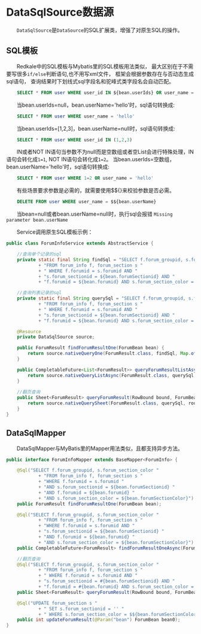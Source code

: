 # DataSqlSource数据源
&emsp;&emsp;```DataSqlSource```是```DataSource```的SQL扩展类，增强了对原生SQL的操作。

## SQL模板
&emsp;&emsp;Redkale中的SQL模板与Mybatis里的SQL模板用法类似， 最大区别在于不需要写很多```if/else```判断语句,也不用写xml文件， 框架会根据参数存在与否动态生成sql语句， 查询结果时下划线式sql字段名和驼峰式类字段名会自动匹配。
```sql
    SELECT * FROM user WHERE user_id IN ${bean.userIds} OR user_name = ${bean.userName}
```
&emsp;&emsp;当bean.userIds=null，bean.userName='hello'时，sql语句转换成:
```sql
    SELECT * FROM user WHERE user_name = 'hello'
```
&emsp;&emsp;当bean.userIds=[1,2,3]，bean.userName=null时，sql语句转换成:
```sql
    SELECT * FROM user WHERE user_id IN (1,2,3)
```
&emsp;&emsp;IN或者NOT IN语句当参数不为null而是空数组或者空List会进行特殊处理，IN语句会转化成```1=1```, NOT IN语句会转化成```1=2```。 当bean.userIds=空数组，bean.userName='hello'时，sql语句转换成:
```sql
    SELECT * FROM user WHERE 1=2 OR user_name = 'hello'
```
&emsp;&emsp;有些场景要求参数是必需的，就需要使用$${}来校验参数是否必需。
```sql
    DELETE FROM user WHERE user_name = $${bean.userName}
```
&emsp;&emsp;当bean=null或者bean.userName=null时，执行sql会报错 ```Missing parameter bean.userName```

&emsp;&emsp;Service调用原生SQL模板示例：
```java
public class ForumInfoService extends AbstractService {

    //查询单个记录的sql
    private static final String findSql = "SELECT f.forum_groupid, s.forum_section_color "
            + "FROM forum_info f, forum_section s "
            + " WHERE f.forumid = s.forumid AND "
            + "s.forum_sectionid = ${bean.forumSectionid} AND "
            + "f.forumid = ${bean.forumid} AND s.forum_section_color = ${bean.forumSectionColor}";

    //查询列表记录的sql
    private static final String querySql = "SELECT f.forum_groupid, s.forum_section_color "
            + "FROM forum_info f, forum_section s "
            + " WHERE f.forumid = s.forumid AND "
            + "s.forum_sectionid = ${bean.forumSectionid} AND "
            + "f.forumid = ${bean.forumid} AND s.forum_section_color = ${bean.forumSectionColor}";

    @Resource
    private DataSqlSource source;

    public ForumResult findForumResultOne(ForumBean bean) {
        return source.nativeQueryOne(ForumResult.class, findSql, Map.of("bean", bean));
    }

    public CompletableFuture<List<ForumResult>> queryForumResultListAsync(ForumBean bean) {
        return source.nativeQueryListAsync(ForumResult.class, querySql, Map.of("bean", bean));
    }
    
    //翻页查询
    public Sheet<ForumResult> queryForumResult(RowBound bound, ForumBean bean){
        return source.nativeQuerySheet(ForumResult.class, querySql, round, Map.of("bean", bean));
    }
}
```

## DataSqlMapper
&emsp;&emsp;DataSqlMapper与MyBatis里的Mapper用法类似，且都支持异步方法。
```java
public interface ForumInfoMapper extends BaseMapper<ForumInfo> {

    @Sql("SELECT f.forum_groupid, s.forum_section_color "
            + "FROM forum_info f, forum_section s "
            + "WHERE f.forumid = s.forumid "
            + "AND s.forum_sectionid = ${bean.forumSectionid} "
            + "AND f.forumid = ${bean.forumid} "
            + "AND s.forum_section_color = ${bean.forumSectionColor}")
    public ForumResult findForumResultOne(ForumBean bean);

    @Sql("SELECT f.forum_groupid, s.forum_section_color "
            + "FROM forum_info f, forum_section s "
            + "WHERE f.forumid = s.forumid AND "
            + "s.forum_sectionid = ${bean.forumSectionid} "
            + "AND f.forumid = ${bean.forumid} "
            + "AND s.forum_section_color = ${bean.forumSectionColor}")
    public CompletableFuture<ForumResult> findForumResultOneAsync(ForumBean bean);

    //翻页查询
    @Sql("SELECT f.forum_groupid, s.forum_section_color "
            + "FROM forum_info f, forum_section s "
            + " WHERE f.forumid = s.forumid AND "
            + "s.forum_sectionid = #{bean.forumSectionid} AND "
            + "f.forumid = #{bean.forumid} AND s.forum_section_color = #{bean.forumSectionColor}")
    public Sheet<ForumResult> queryForumResult(RowBound bound, ForumBean bean);

    @Sql("UPDATE forum_section s "
            + " SET s.forum_sectionid = '' "
            + " WHERE s.forum_section_color = $${bean.forumSectionColor}")
    public int updateForumResult(@Param("bean") ForumBean bean0);
}
```